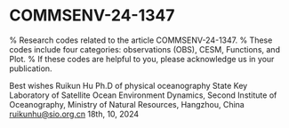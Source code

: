 # COMMSENV-24-1347
% Research codes related to the article COMMSENV-24-1347. 
% These codes include four categories: observations (OBS), CESM, Functions, and Plot.
% If these codes are helpful to you, please acknowledge us in your publication.

Best wishes
Ruikun Hu
Ph.D of physical oceanography
State Key Laboratory of Satellite Ocean Environment Dynamics, 
Second Institute of Oceanography, Ministry of Natural Resources, Hangzhou, China
ruikunhu@sio.org.cn
18th, 10, 2024
